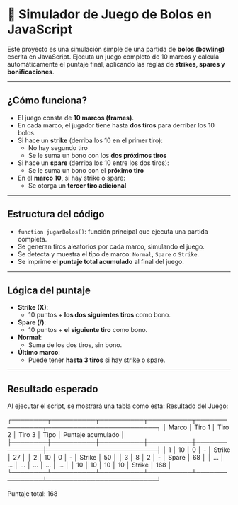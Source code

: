 # 🎳 Simulador de Juego de Bolos en JavaScript

Este proyecto es una simulación simple de una partida de **bolos (bowling)** escrita en JavaScript. Ejecuta un juego completo de 10 marcos y calcula automáticamente el puntaje final, aplicando las reglas de **strikes, spares y bonificaciones**.

---

## ¿Cómo funciona?

- El juego consta de **10 marcos (frames)**.
- En cada marco, el jugador tiene hasta **dos tiros** para derribar los 10 bolos.
- Si hace un **strike** (derriba los 10 en el primer tiro):
  - No hay segundo tiro
  - Se le suma un bono con los **dos próximos tiros**
- Si hace un **spare** (derriba los 10 entre los dos tiros):
  - Se le suma un bono con el **próximo tiro**
- En el **marco 10**, si hay strike o spare:
  - Se otorga un **tercer tiro adicional**

---

##  Estructura del código

- `function jugarBolos()`: función principal que ejecuta una partida completa.
- Se generan tiros aleatorios por cada marco, simulando el juego.
- Se detecta y muestra el tipo de marco: `Normal`, `Spare` o `Strike`.
- Se imprime el **puntaje total acumulado** al final del juego.

---

##  Lógica del puntaje

- **Strike (X)**:
  - 10 puntos + **los dos siguientes tiros** como bono.
- **Spare (/)**:
  - 10 puntos + **el siguiente tiro** como bono.
- **Normal**:
  - Suma de los dos tiros, sin bono.
- **Último marco**:
  - Puede tener **hasta 3 tiros** si hay strike o spare.

---

##  Resultado esperado

Al ejecutar el script, se mostrará una tabla como esta:
 Resultado del Juego:

┌────────┬──────────┬──────────┬──────────┬───────────────┬─────────────────────────┐
│ Marco  │ Tiro 1   │ Tiro 2   │ Tiro 3   │ Tipo          │ Puntaje acumulado       │
├────────┼──────────┼──────────┼──────────┼───────────────┼─────────────────────────┤
│ 1      │ 10       │ 0        │ -        │ Strike        │ 27                      │
│ 2      │ 10       │ 0        │ -        │ Strike        │ 50                      │
│ 3      │ 8        │ 2        │ -        │ Spare         │ 68                      │
│ ...    │ ...      │ ...      │ ...      │ ...           │ ...                     │
│ 10     │ 10       │ 10       │ 10       │ Strike        │ 168                     │
└────────┴──────────┴──────────┴──────────┴───────────────┴─────────────────────────┘

 Puntaje total: 168

